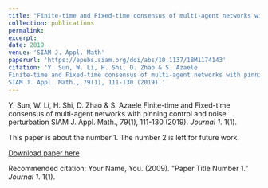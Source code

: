 ```yaml
---
title: "Finite-time and Fixed-time consensus of multi-agent networks with pinning control and noise perturbation"
collection: publications
permalink: 
excerpt: 
date: 2019
venue: 'SIAM J. Appl. Math'
paperurl: 'https://epubs.siam.org/doi/abs/10.1137/18M1174143'
citation: 'Y. Sun, W. Li, H. Shi, D. Zhao & S. Azaele
Finite-time and Fixed-time consensus of multi-agent networks with pinning control and noise perturbation
SIAM J. Appl. Math., 79(1), 111-130 (2019).'
---
```

Y. Sun, W. Li, H. Shi, D. Zhao & S. Azaele
Finite-time and Fixed-time consensus of multi-agent networks with pinning control and noise perturbation
SIAM J. Appl. Math., 79(1), 111-130 (2019).
 <i>Journal 1</i>. 1(1).

This paper is about the number 1. The number 2 is left for future work.

[Download paper here](http://academicpages.github.io/files/paper1.pdf)

Recommended citation: Your Name, You. (2009). "Paper Title Number 1." <i>Journal 1</i>. 1(1).
